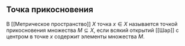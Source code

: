 ## Точка прикосновения
В [[Метрическое пространство]] $X$ точка $x \in X$ называется точкой прикосновения множества $M\subseteq X$, если всякий открытий [[Шар]] с центром в точке $x$ содержит элементы множества $M$.